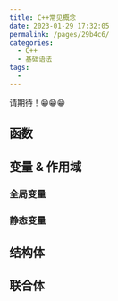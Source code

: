 ```yaml
---
title: C++常见概念
date: 2023-01-29 17:32:05
permalink: /pages/29b4c6/
categories:
  - C++
  - 基础语法
tags:
  - 
---
```

请期待！😁😁😁
## 函数

## 变量 & 作用域

### 全局变量

### 静态变量

## 结构体

## 联合体
